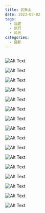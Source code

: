 ```yaml
---
title: 武夷山
date: 2023-05-02
tags:
  - 福建
  - 旅行
  - 风光
categories:
  - 摄影
---
```


<img src="https://blog-1321452376.cos.ap-shanghai.myqcloud.com/%E6%91%84%E5%BD%B1%2F%E6%AD%A6%E5%A4%B7%E5%B1%B1%2Fhaou-9463.jpg" alt="">

<!-- more -->

![Alt Text](https://blog-1321452376.cos.ap-shanghai.myqcloud.com/%E6%91%84%E5%BD%B1%2F%E6%AD%A6%E5%A4%B7%E5%B1%B1%2Fhaou-9421.jpg)

![Alt Text](https://blog-1321452376.cos.ap-shanghai.myqcloud.com/%E6%91%84%E5%BD%B1%2F%E6%AD%A6%E5%A4%B7%E5%B1%B1%2Fhaou-9442.jpg)

![Alt Text](https://blog-1321452376.cos.ap-shanghai.myqcloud.com/%E6%91%84%E5%BD%B1%2F%E6%AD%A6%E5%A4%B7%E5%B1%B1%2Fhaou-9449.jpg)

![Alt Text](https://blog-1321452376.cos.ap-shanghai.myqcloud.com/%E6%91%84%E5%BD%B1%2F%E6%AD%A6%E5%A4%B7%E5%B1%B1%2Fhaou-9475.jpg)

![Alt Text](https://blog-1321452376.cos.ap-shanghai.myqcloud.com/%E6%91%84%E5%BD%B1%2F%E6%AD%A6%E5%A4%B7%E5%B1%B1%2Fhaou-9479.jpg)

![Alt Text](https://blog-1321452376.cos.ap-shanghai.myqcloud.com/%E6%91%84%E5%BD%B1%2F%E6%AD%A6%E5%A4%B7%E5%B1%B1%2Fhaou-9493.jpg)

![Alt Text](https://blog-1321452376.cos.ap-shanghai.myqcloud.com/%E6%91%84%E5%BD%B1%2F%E6%AD%A6%E5%A4%B7%E5%B1%B1%2Fhaou-9522.jpg)

![Alt Text](https://blog-1321452376.cos.ap-shanghai.myqcloud.com/%E6%91%84%E5%BD%B1%2F%E6%AD%A6%E5%A4%B7%E5%B1%B1%2Fhaou-9539.jpg)

![Alt Text](https://blog-1321452376.cos.ap-shanghai.myqcloud.com/%E6%91%84%E5%BD%B1%2F%E6%AD%A6%E5%A4%B7%E5%B1%B1%2Fhaou-9547.jpg)

![Alt Text](https://blog-1321452376.cos.ap-shanghai.myqcloud.com/%E6%91%84%E5%BD%B1%2F%E6%AD%A6%E5%A4%B7%E5%B1%B1%2Fhaou-9553.jpg)

![Alt Text](https://blog-1321452376.cos.ap-shanghai.myqcloud.com/%E6%91%84%E5%BD%B1%2F%E6%AD%A6%E5%A4%B7%E5%B1%B1%2Fhaou-9604.jpg)

![Alt Text](https://blog-1321452376.cos.ap-shanghai.myqcloud.com/%E6%91%84%E5%BD%B1%2F%E6%AD%A6%E5%A4%B7%E5%B1%B1%2Fhaou-9718.jpg)

![Alt Text](https://blog-1321452376.cos.ap-shanghai.myqcloud.com/%E6%91%84%E5%BD%B1%2F%E6%AD%A6%E5%A4%B7%E5%B1%B1%2Fhaou-9735.jpg)

![Alt Text](https://blog-1321452376.cos.ap-shanghai.myqcloud.com/%E6%91%84%E5%BD%B1%2F%E6%AD%A6%E5%A4%B7%E5%B1%B1%2Fhaou-9813.jpg)

![Alt Text](https://blog-1321452376.cos.ap-shanghai.myqcloud.com/%E6%91%84%E5%BD%B1%2F%E6%AD%A6%E5%A4%B7%E5%B1%B1%2Fhaou-9818.jpg)

![Alt Text](https://blog-1321452376.cos.ap-shanghai.myqcloud.com/%E6%91%84%E5%BD%B1%2F%E6%AD%A6%E5%A4%B7%E5%B1%B1%2Fhaou-9822.jpg)
